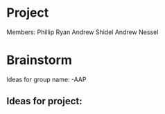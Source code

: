 Project
=======
Members:
  Phillip Ryan
  Andrew Shidel
  Andrew Nessel

Brainstorm
==========

Ideas for group name:
-AAP

Ideas for project:
-
